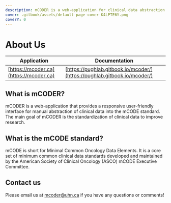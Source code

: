 ```yaml
---
description: mCODER is a web-application for clinical data abstraction
cover: .gitbook/assets/default-page-cover-K4LPTE6Y.png
coverY: 0
---
```


# About Us

| Application                            | Documentation                                                            |
| -------------------------------------- | ------------------------------------------------------------------------ |
| [https://mcoder.ca](https://mcoder.ca) | [https://pughlab.gitbook.io/mcoder/](https://pughlab.gitbook.io/mcoder/) |

## What is mCODER?

mCODER is a web-application that provides a responsive user-friendly interface for manual abstraction of clinical data into the mCODE standard. The main goal of mCODER is the standardization of clinical data to improve research.

## What is the mCODE standard?

mCODE is short for Minimal Common Oncology Data Elements. It is a core set of minimum common clinical data standards developed and maintained by the American Society of Clinical Oncology (ASCO) mCODE Executive Committee.

## Contact us

Please email us at mcoder@uhn.ca if you have any questions or comments!
